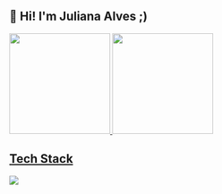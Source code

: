 ## 💜 Hi! I'm Juliana Alves ;)
<div>
<a href="https://github.com/juliana15paak">
<img loading="lazy" height="180em" src="https://github-readme-stats.vercel.app/api/top-langs/?username=juliana15paak&layout=compact&langs_count=7&theme=dracula"/>
<img loading="lazy" height="180em" src="https://github-readme-stats.vercel.app/api?username=juliana15paak&show_icons=true&theme=dracula&include_all_commits=true&count_private=true"/>
</div>

## Tech Stack
<div>
  <img src="{[BadgeURLHere](https://img.shields.io/badge/Microsoft%20SQL%20Server-CC2927?style=for-the-badge&logo=microsoft%20sql%20server&logoColor=white)}" />
</div>



